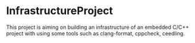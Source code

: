 # InfrastructureProject
This project is aiming on building an infrastructure of an embedded C/C++ project with using some tools such as clang-format, cppcheck, ceedling.
